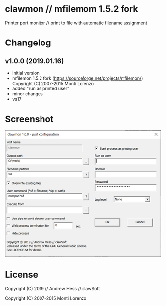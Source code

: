 # clawmon // mfilemom 1.5.2 fork #
Printer port monitor // print to file with automatic filename assignment

# Changelog #
## v1.0.0 (2019.01.16) ###
- initial version
- mfilemon 1.5.2 fork (https://sourceforge.net/projects/mfilemon/) Copyright (C) 2007-2015 Monti Lorenzo
- added "run as printed user"
- minor changes
- vs17

# Screenshot #
![clawmonui](docs/images/clawmonui.png?raw=true "clawmonui")

# License #
Copyright (C) 2019 // Andrew Hess // clawSoft

Copyright (C) 2007-2015 Monti Lorenzo
